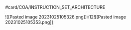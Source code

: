 #card/COA/INSTRUCTION_SET_ARCHITECTURE

![[Pasted image 20231025105326.png]]::12![[Pasted image 20231025105353.png]]

